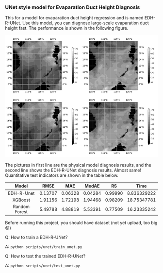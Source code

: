<!-- <style>
table
{
    margin: auto;
}
</style> -->

### UNet style model for Evaparation Duct Height Diagnosis
This for a model for evaparation duct height regression and is named EDH-R-UNet. Use this model, you can diagnose large-scale evaparation duct height fast. The performance is shown in the following figure.

![](imgs/comparison.png)

The pictures in first line are the physical model diagnosis results, and the second line shows the EDH-R-UNet diagnosis results. Almost same! Quantitative test indicators are shown in the table below.

| Model         | RMSE    | MAE     | MedAE   | RS      | Time        |
|:-------------:|:-------:|:-------:|:-------:|:-------:|:-----------:|
| EDH-R-Unet    | 0.13707 | 0.06328 | 0.04284 | 0.99990 | 8.836329222 |
| XGBoost       | 1.91156 | 1.72198 | 1.94468 | 0.98209 | 18.75347781 |
| Random Forest | 5.49788 | 4.88819 | 5.53391 | 0.77509 | 16.23335242 |

Before running this project, you should have dataset (not yet upload, too big 😓)

Q: How to train a EDH-R-UNet?

A: `python scripts/unet/train_unet.py`

Q: How to test the trained EDH-R-UNet?

A: `python scripts/unet/test_unet.py`
